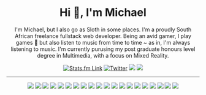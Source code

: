 <h1 align="center">Hi 👋, I'm Michael</h1>

<p align="center">I'm Michael, but I also go as Sloth in some places. I'm a proudly South African freelance fullstack web developer. Being an avid gamer, I play games 🤣 but also listen to music from time to time ~ as in, I'm always listening to music. I'm currently purusing my post graduate honours level degree in Multimedia, with a focus on Mixed Reality.</p>

<div align="center">
  <a href="https://stats.fm/michaelrosstarr"><img src="https://img.shields.io/badge/Stats.fm-1ED760?style=for-the-badge&logo=spotify&logoColor=white" alt="Stats.fm Link"/></a>
  <a href="https://twitter.com/michaelrosstarr"><img src="https://img.shields.io/badge/Twitter-%231DA1F2.svg?style=for-the-badge&logo=Twitter&logoColor=white" alt="Twitter"/></a>
  <a href="https://www.linkedin.com/in/michaelrosstarr/"><img src="https://img.shields.io/badge/LinkedIn-0077B5?style=for-the-badge&logo=linkedin&logoColor=white"/></a>
  <a href="https://michaelrosstarr.com/"><img src="https://img.shields.io/badge/Website-FFC83D?style=for-the-badge&logo=googlechrome&logoColor=333333" /></a>
</div>

<hr/>

<div align="center">
  <a href="https://docker.com/"><img src="https://skillicons.dev/icons?i=docker" /></a>
  <a href="https://azure.microsoft.com/en-us"><img src="https://skillicons.dev/icons?i=azure" /></a>
  <a href="https://cloudflare.com/"><img src="https://skillicons.dev/icons?i=cloudflare" /></a>
  <a href="https://deno.com/"><img src="https://skillicons.dev/icons?i=deno" /></a>
  <a href="https://expressjs.com/"><img src="https://skillicons.dev/icons?i=express" /></a>
  <a href="https://firebase.google.com/"><img src="https://skillicons.dev/icons?i=firebase" /></a>
  <a href="https://cloud.google.com/"><img src="https://skillicons.dev/icons?i=gcp" /></a>
  <a href="https://github.com/"><img src="https://skillicons.dev/icons?i=github" /></a>
  <a href="https://developer.mozilla.org/en-US/docs/Web/JavaScript"><img src="https://skillicons.dev/icons?i=js" /></a>
  <a href="https://mongodb.com/"><img src="https://skillicons.dev/icons?i=mongodb" /></a>
  <a href="https://nestjs.com/"><img src="https://skillicons.dev/icons?i=nestjs" /></a>
  <a href="https://nextjs.org"><img src="https://skillicons.dev/icons?i=nextjs" /></a>
  <a href="https://nodejs.org/en"><img src="https://skillicons.dev/icons?i=nodejs" /></a>
  <a href="https://react.dev"><img src="https://skillicons.dev/icons?i=react" /></a>
  <a href="https://tailwindcss.com/"><img src="https://skillicons.dev/icons?i=tailwind" /></a>
  <a href="https://typescriptlang.org/"><img src="https://skillicons.dev/icons?i=ts" /></a>
  <a href="https://workers.cloudflare.com/"><img src="https://skillicons.dev/icons?i=workers" /></a>
  <a href="https://aws.amazon.com/"><img src="https://skillicons.dev/icons?i=aws" /></a>
  <a href="https://bun.sh/"><img src="https://skillicons.dev/icons?i=bun" /></a>
  <a href="https://unity.com"><img src="https://skillicons.dev/icons?i=unity" /></a>
</div>
